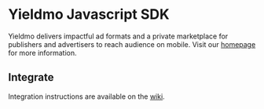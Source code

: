 # Yieldmo Javascript SDK

Yieldmo delivers impactful ad formats and a private marketplace for publishers and advertisers to reach audience on mobile. Visit our [homepage](http://yieldmo.com) for more information.

## Integrate

Integration instructions are available on the [wiki](https://github.com/yieldmo/yieldmo-js-sdk/wiki).

